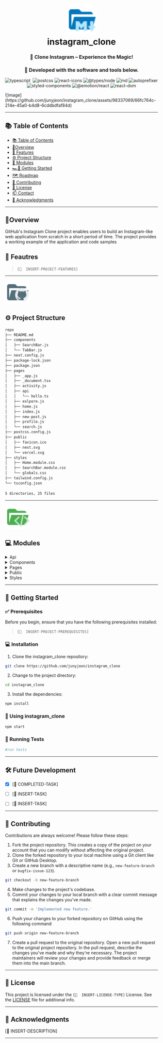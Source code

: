 
<div align="center">
<h1 align="center">
<img src="https://raw.githubusercontent.com/PKief/vscode-material-icon-theme/ec559a9f6bfd399b82bb44393651661b08aaf7ba/icons/folder-markdown-open.svg" width="100" />
<br>
instagram_clone
</h1>
<h3 align="center">📍 Clone Instagram – Experience the Magic!</h3>
<h3 align="center">🚀 Developed with the software and tools below.</h3>
<p align="center">

<img src="https://img.shields.io/badge/TypeScript-3178C6.svg?style=for-the-badge&logo=TypeScript&logoColor=white" alt="typescript" />
<img src="https://img.shields.io/badge/PostCSS-DD3A0A.svg?style=for-the-badge&logo=PostCSS&logoColor=white" alt="" />
<img src="https://img.shields.io/badge/Autoprefixer-DD3735.svg?style=for-the-badge&logo=Autoprefixer&logoColor=white" alt="postcss" />
<img src="https://img.shields.io/badge/styledcomponents-DB7093.svg?style=for-the-badge&logo=styled-components&logoColor=white" alt="react-icons" />
<img src="https://img.shields.io/badge/Markdown-000000.svg?style=for-the-badge&logo=Markdown&logoColor=white" alt="@types/node" />

<img src="https://img.shields.io/badge/SVG-FFB13B.svg?style=for-the-badge&logo=SVG&logoColor=black" alt="md" />
<img src="https://img.shields.io/badge/JavaScript-F7DF1E.svg?style=for-the-badge&logo=JavaScript&logoColor=black" alt="autoprefixer" />
<img src="https://img.shields.io/badge/JSON-000000.svg?style=for-the-badge&logo=JSON&logoColor=white" alt="styled-components" />
<img src="https://img.shields.io/badge/ESLint-4B32C3.svg?style=for-the-badge&logo=ESLint&logoColor=white" alt="@emotion/react" />
<img src="https://img.shields.io/badge/React-61DAFB.svg?style=for-the-badge&logo=React&logoColor=black" alt="react-dom" />
</p>

</div>
![image](https://github.com/junyjeon/instagram_clone/assets/98337069/66fc764c-214e-45a0-b4d8-6cddbdfaf84d)

---
## 📚 Table of Contents
- [📚 Table of Contents](#-table-of-contents)
- [📍Overview](#-introdcution)
- [🔮 Features](#-features)
- [⚙️ Project Structure](#project-structure)
- [🧩 Modules](#modules)
- [🏎💨 Getting Started](#-getting-started)
- [🗺 Roadmap](#-roadmap)
- [🤝 Contributing](#-contributing)
- [🪪 License](#-license)
- [📫 Contact](#-contact)
- [🙏 Acknowledgments](#-acknowledgments)

---

## 📍Overview

GitHub's Instagram Clone project enables users to build an Instagram-like web application from scratch in a short period of time. The project provides a working example of the application and code samples

## 🔮 Feautres

> `[📌  INSERT-PROJECT-FEATURES]`

---

<img src="https://raw.githubusercontent.com/PKief/vscode-material-icon-theme/ec559a9f6bfd399b82bb44393651661b08aaf7ba/icons/folder-github-open.svg" width="80" />

## ⚙️ Project Structure

```bash
repo
├── README.md
├── components
│   ├── SearchBar.js
│   └── TabBar.js
├── next.config.js
├── package-lock.json
├── package.json
├── pages
│   ├── _app.js
│   ├── _document.tsx
│   ├── activity.js
│   ├── api
│   │   └── hello.ts
│   ├── exlpore.js
│   ├── home.js
│   ├── index.js
│   ├── new-post.js
│   ├── profile.js
│   └── search.js
├── postcss.config.js
├── public
│   ├── favicon.ico
│   ├── next.svg
│   └── vercel.svg
├── styles
│   ├── Home.module.css
│   ├── SearchBar.module.css
│   └── globals.css
├── tailwind.config.js
└── tsconfig.json

5 directories, 25 files
```
---

<img src="https://raw.githubusercontent.com/PKief/vscode-material-icon-theme/ec559a9f6bfd399b82bb44393651661b08aaf7ba/icons/folder-src-open.svg" width="80" />

## 💻 Modules
<details closed><summary>Api</summary>

| File     | Summary                                                                                                                                                                                                          | Module             |
|:---------|:-----------------------------------------------------------------------------------------------------------------------------------------------------------------------------------------------------------------|:-------------------|
| hello.ts | This code provides an example of how to use Next.js API routes to create a handler function that will respond with a status of 200 and a JSON object containing a name property with the value of ' John Doe ' . | pages/api/hello.ts |

</details>

<details closed><summary>Components</summary>

| File         | Summary                                                                                                                                                                                                                              | Module                  |
|:-------------|:-------------------------------------------------------------------------------------------------------------------------------------------------------------------------------------------------------------------------------------|:------------------------|
| SearchBar.js | This code creates a search bar component that takes a search term and calls a function with the search term when the search button is clicked . It includes an input field and a search button .                                     | components/SearchBar.js |
| TabBar.js    | This code creates a tab bar at the bottom of the page with five icons linking to different pages . It uses React , styled components , and React Icons to create a fixed tab bar with icons for Home , Explore , New Post , Activity | components/TabBar.js    |

</details>

<details closed><summary>Pages</summary>

| File          | Summary                                                                                                                                                                                                                                                         | Module              |
|:--------------|:----------------------------------------------------------------------------------------------------------------------------------------------------------------------------------------------------------------------------------------------------------------|:--------------------|
| activity.js   | This code creates a React component that displays a list of activities , such as likes , comments , follows , and mentions . It also includes a tab bar that allows the user to filter the activities by " You " or " Following " . The activities              | pages/activity.js   |
| profile.js    | This code creates a profile page with a profile header , stats , and post tabs . The profile header includes an avatar , username , bio , and edit profile button . The post tabs allow the user to switch between posts and saved posts . The posts            | pages/profile.js    |
| _app.js       | This code imports the useRouter and useEffect functions from the ' next / router ' and ' react ' libraries respectively , and imports the global stylesheet . It then creates a function called MyApp which takes in a Component and page                       | pages/_app.js       |
| exlpore.js    | This code is a React component that implements an infinite scroll feature and a search bar . It uses the styled - components library to style the components , and the react - infinite - scroll - component library to implement the infinite scroll feature . | pages/exlpore.js    |
| _document.tsx | This code creates a document component that imports HTML , Head , Main , and NextScript components from the Next / Document library . It then returns an HTML element with a language attribute of " en " and contains the Head , Main , and NextScript         | pages/_document.tsx |
| search.js     | This code exports an array of objects containing post titles and content , as well as a function that filters the array based on a query string .                                                                                                               | pages/search.js     |
| index.js      | This code is a React component for a simple Instagram clone using Next.js . It imports the Head component from Next.js and the TabBar component from the components folder . It also sets the title , description , and favicon for the                         | pages/index.js      |
| new-post.js   | This code creates a React component that allows users to upload a photo or video , add a caption , location , and tags , and post it . It also includes a social sharing feature that allows users to share their post on Facebook , Twitter ,                  | pages/new-post.js   |
| home.js       | This code is a React component that displays posts from a dummy API . It includes components for a TabBar , Post , and SearchBar . It also includes styling for the Post , PostHeader , User , Avatar , Username , PostImage ,                                  | pages/home.js       |

</details>

<details closed><summary>Public</summary>

| File        | Summary                                                                                                                                                                                                                   | Module             |
|:------------|:--------------------------------------------------------------------------------------------------------------------------------------------------------------------------------------------------------------------------|:-------------------|
| next.svg    | This code creates an SVG ( Scalable Vector Graphics ) image with two paths . The image is composed of two shapes , one with a width of 394 and a height of 80 , and the other with a width of 81 and a                    | public/next.svg    |
| vercel.svg  | This code is an SVG ( Scalable Vector Graphics ) image of a black rectangle with a white outline . It contains a path element with a black fill and a viewBox of 283x64 . It is used to create a graphical representation | public/vercel.svg  |
| favicon.ico | This code is an error message indicating that a file could not be decoded because it is not a text or UTF-8 file .                                                                                                        | public/favicon.ico |

</details>

<details closed><summary>Styles</summary>

| File                 | Summary                                                                                                                                                                                                                       | Module                      |
|:---------------------|:------------------------------------------------------------------------------------------------------------------------------------------------------------------------------------------------------------------------------|:----------------------------|
| Home.module.css      | This code creates a container with padding , a main section with min - height , padding , flex , display , flex - direction , justify - content , and align - items , a footer with display , flex , padding , border - top   | styles/Home.module.css      |
| globals.css          | This code sets the default font family , text color , and background color for a webpage . It also sets the box - sizing to border - box and changes the color scheme to dark when the user prefers a dark color scheme .     | styles/globals.css          |
| SearchBar.module.css | This code creates a search form with a text input and a search button . The form is displayed as a flex container with items aligned and justified to the center . The text input has a padding of 0.5rem , font size of 1rem | styles/SearchBar.module.css |

</details>
<hr />

## 🚀 Getting Started

### ✅ Prerequisites

Before you begin, ensure that you have the following prerequisites installed:
> `[📌  INSERT-PROJECT-PREREQUISITES]`

### 💻 Installation

1. Clone the instagram_clone repository:
```sh
git clone https://github.com/junyjeon/instagram_clone
```

2. Change to the project directory:
```sh
cd instagram_clone
```

3. Install the dependencies:
```sh
npm install
```

### 🤖 Using instagram_clone

```sh
npm start
```

### 🧪 Running Tests
```sh
#run tests
```

<hr />

## 🛠 Future Development
- [X] [📌  COMPLETED-TASK]
- [ ] [📌  INSERT-TASK]
- [ ] [📌  INSERT-TASK]


---

## 🤝 Contributing
Contributions are always welcome! Please follow these steps:
1. Fork the project repository. This creates a copy of the project on your account that you can modify without affecting the original project.
2. Clone the forked repository to your local machine using a Git client like Git or GitHub Desktop.
3. Create a new branch with a descriptive name (e.g., `new-feature-branch` or `bugfix-issue-123`).
```sh
git checkout -b new-feature-branch
```
4. Make changes to the project's codebase.
5. Commit your changes to your local branch with a clear commit message that explains the changes you've made.
```sh
git commit -m 'Implemented new feature.'
```
6. Push your changes to your forked repository on GitHub using the following command
```sh
git push origin new-feature-branch
```
7. Create a pull request to the original repository.
Open a new pull request to the original project repository. In the pull request, describe the changes you've made and why they're necessary.
The project maintainers will review your changes and provide feedback or merge them into the main branch.

---

## 🪪 License

This project is licensed under the `[📌  INSERT-LICENSE-TYPE]` License. See the [LICENSE](https://docs.github.com/en/communities/setting-up-your-project-for-healthy-contributions/adding-a-license-to-a-repository) file for additional info.

---

## 🙏 Acknowledgments

[📌  INSERT-DESCRIPTION]


---

